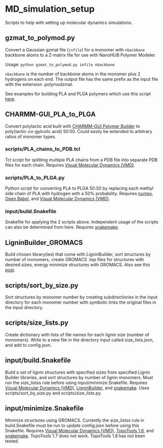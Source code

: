 # MD_simulation_setup

Scripts to help with setting up molecular dynamics simulations.

## gzmat_to_polymod.py 

Convert a Gaussian gzmat file (```infile```) for a monomer with ```nbackbone``` backbone atoms to a Z-matrix file for use with NanoHUB Polymer Modeler.

Usage: ```python gzmat_to_polymod.py infile nbackbone```

```nbackbone``` is the number of backbone atoms in the monomer plus 2 hydrogens on each end. The output file has the same prefix as the input file with the extension .polymodzmat.

See examples for building PLA and PLGA polymers which use this script [here](https://molecularsimulation148022533.wordpress.com/2021/03/26/building-polymers-not-included-in-the-nanohub-polymer-modeler-tool/).

## CHARMM-GUI_PLA_to_PLGA

Convert polylactic acid built with <a href="https://www.charmm-gui.org/?doc=input/polymer">CHARMM-GUI Polymer Builder</a> to poly(lactic-*co*-gylcolic acid) 50:50. Could easily be extended to arbitrary ratios of monomer types.

### scripts/PLA_chains_to_PDB.tcl

Tcl script for splitting multiple PLA chains from a PDB file into separate PDB files for each chain. Requires [Visual Molecular Dynamics (VMD)](https://www.ks.uiuc.edu/Research/vmd/).

### scripts/PLA_to_PLGA.py

Python script for converting PLA to PLGA 50:50 by replacing each methyl side chain of PLA with hydrogen with a 50% probability. Requires [numpy](https://numpy.org/), [Open Babel](http://openbabel.org/wiki/Main_Page), and [Visual Molecular Dynamics (VMD)](https://www.ks.uiuc.edu/Research/vmd/).

### input/build.Snakefile

Snakefile for applying the 2 scripts above. Independent usage of the scripts can also be determined from here. Requires [snakemake](https://snakemake.readthedocs.io/).

## LigninBuilder_GROMACS

Build chosen library(ies) that come with LigninBuilder, sort structures by number of monomers, create GROMACS .top files for structures with desired sizes, energy minimize structures with GROMACS. Also see this [post](https://wp.me/p9QWVm-3x).

## scripts/sort_by_size.py

Sort structures by monomer number by creating subdirectiories in the input directory for each monomer number with symbolic links the original files in the input directory.

## scripts/size_lists.py

Create dictionary with lists of file names for each lignin size (number of monomers).  Write to a new file in the directory input called size_lists.json, and add to config.json.

## input/build.Snakefile

Build a set of lignin structures with specified sizes from specified Lignin Builder libraries, and sort structures by number of lignin monomers. Must run the size_listss rule before using input/minimize.Snakefile. Requires [Visual Molecular Dynamics (VMD)](https://www.ks.uiuc.edu/Research/vmd/), [LigninBuilder](https://github.com/jvermaas/LigninBuilder/tree/master/LigninBuilderPlugin), and [snakemake](https://snakemake.readthedocs.io/). Uses scripts/sort_by_size.py and scripts/size_lists.py.

## input/minimize.Snakefile

Minimize structures using GROMACS. Currently the size_listss rule in build.Snakefile must be
run to update config.json before using this Snakefile. Requires [Visual Molecular Dynamics (VMD)](https://www.ks.uiuc.edu/Research/vmd/), [TopoTools 1.6](https://github.com/akohlmey/topotools), and [snakemake](https://snakemake.readthedocs.io/). TopoTools 1.7 does not work. TopoTools 1.8 has not been tested.

